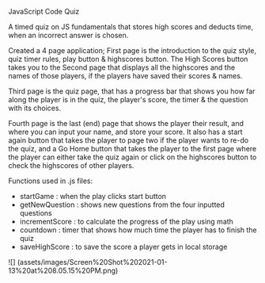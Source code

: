 JavaScript Code Quiz

A timed quiz on JS fundamentals that stores high scores and deducts time, when an incorrect answer is chosen. 

Created a 4 page application; First page is the introduction to the quiz style, quiz timer rules, play button & highscores button. The High Scores button takes you to the
Second page that displays all the highscores and the names of those players, if the players have saved their scores & names. 

Third page is the quiz page, that has a progress bar that shows you how far along the player is in the quiz, the player's score, the timer & the question with its choices. 

Fourth page is the last (end) page that shows the player their result, and where you can input your name, and store your score. It also has a start again button that takes the player to page two if the player wants to re-do the quiz, and a Go Home button that takes the player to the first page where the player can either take the quiz again or click on the highscores button to check the highscores of other players.

Functions used in .js files: 
- startGame : when the play clicks start button
- getNewQuestion : shows new questions from the four inputted questions
- incrementScore : to calculate the progress of the play using math 
- countdown : timer that shows how much time the player has to finish the quiz
- saveHighScore : to save the score a player gets in local storage 

![] (assets/images/Screen%20Shot%202021-01-13%20at%208.05.15%20PM.png)

